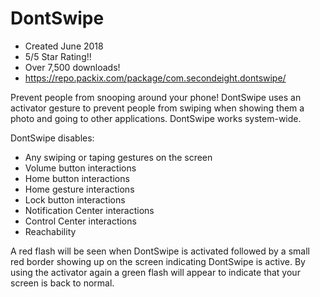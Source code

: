 # DontSwipe

- Created June 2018
- 5/5 Star Rating!!
- Over 7,500 downloads!
- https://repo.packix.com/package/com.secondeight.dontswipe/

Prevent people from snooping around your phone! DontSwipe uses an activator gesture to prevent people from swiping when showing them a photo and going to other applications. DontSwipe works system-wide.

DontSwipe disables:

- Any swiping or taping gestures on the screen
- Volume button interactions
- Home button interactions
- Home gesture interactions
- Lock button interactions
- Notification Center interactions
- Control Center interactions
- Reachability

A red flash will be seen when DontSwipe is activated followed by a small red border showing up on the screen indicating DontSwipe is active. By using the activator again a green flash will appear to indicate that your screen is back to normal.
